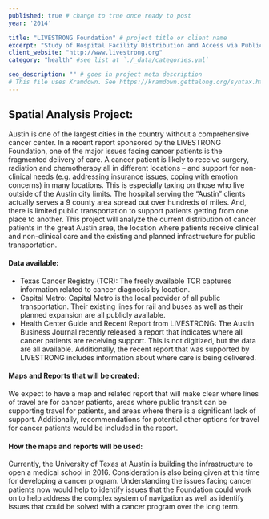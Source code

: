 ```yaml
---
published: true # change to true once ready to post
year: '2014'

title: "LIVESTRONG Foundation" # project title or client name
excerpt: "Study of Hospital Facility Distribution and Access via Public Transportation in Austin" # shows on project list page
client_website: "http://www.livestrong.org"
category: "health" #see list at `./_data/categories.yml`

seo_description: "" # goes in project meta description
# This file uses Kramdown. See https://kramdown.gettalong.org/syntax.html for syntax
---
```


## Spatial Analysis Project:
Austin is one of the largest cities in the country without a comprehensive cancer center. In a recent report sponsored by the LIVESTRONG Foundation, one of the major issues facing cancer patients is the fragmented delivery of care. A cancer patient is likely to receive surgery, radiation and chemotherapy all in different locations – and support for non-clinical needs (e.g. addressing insurance issues, coping with emotion concerns) in many locations. This is especially taxing on those who live outside of the Austin city limits. The hospital serving the “Austin” clients actually serves a 9 county area spread out over hundreds of miles. And, there is limited public transportation to support patients getting from one place to another. This project will analyze the current distribution of cancer patients in the great Austin area, the location where patients receive clinical and non-clinical care and the existing and planned infrastructure for public transportation.

#### Data available:
- Texas Cancer Registry (TCR): The freely available TCR captures information related to cancer diagnosis by location.
- Capital Metro: Capital Metro is the local provider of all public transportation. Their existing lines for rail and buses as well as their planned expansion are all publicly available.
- Health Center Guide and Recent Report from LIVESTRONG: The Austin Business Journal recently released a report that indicates where all cancer patients are receiving support. This is not digitized, but the data are all available. Additionally, the recent report that was supported by LIVESTRONG includes information about where care is being delivered.

#### Maps and Reports that will be created:
We expect to have a map and related report that will make clear where lines of travel are for cancer patients, areas where public transit can be supporting travel for patients, and areas where there is a significant lack of support. Additionally, recommendations for potential other options for travel for cancer patients would be included in the report.

#### How the maps and reports will be used:
Currently, the University of Texas at Austin is building the infrastructure to open a medical school in 2016. Consideration is also being given at this time for developing a cancer program. Understanding the issues facing cancer patients now would help to identify issues that the Foundation could work on to help address the complex system of navigation as well as identify issues that could be solved with a cancer program over the long term.

